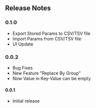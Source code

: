 ## Release Notes

### 0.1.0
- Export Stored Params to CSV/TSV file
- Import Params from CSV/TSV file
- UI Update

### 0.0.2
- Bug Fixes
- New Feature "Replace By Group"
- Now Value in Key-Value can be empty

#### 0.0.1
- Initial release